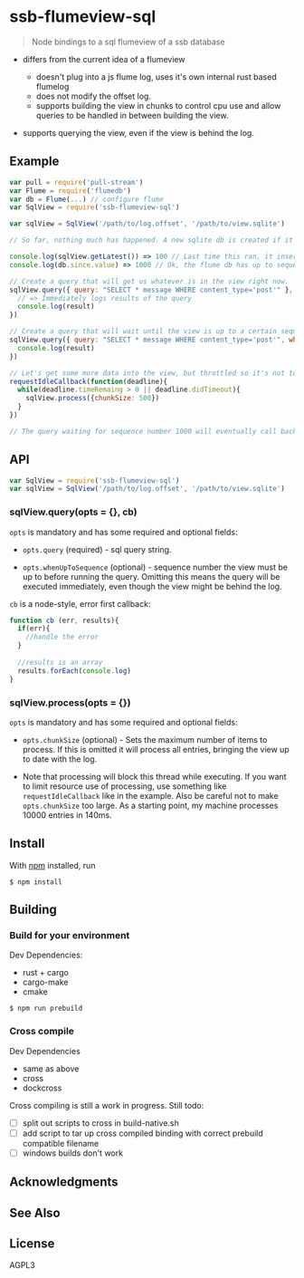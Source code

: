 # ssb-flumeview-sql 

> Node bindings to a sql flumeview of a ssb database 

- differs from the current idea of a flumeview
  - doesn't plug into a js flume log, uses it's own internal rust based flumelog
  - does not modify the offset log.
  - supports building the view in chunks to control cpu use and allow queries to be handled in between building the view.

- supports querying the view, even if the view is behind the log.

## Example

```js
var pull = require('pull-stream')
var Flume = require('flumedb')
var db = Flume(...) // configure flume
var SqlView = require('ssb-flumeview-sql')

var sqlView = SqlView('/path/to/log.offset', '/path/to/view.sqlite') 

// So far, nothing much has happened. A new sqlite db is created if it doesn't exist. No indexing is happening automatically.

console.log(sqlView.getLatest()) => 100 // Last time this ran, it inserted up to sequence number 100 in the view.
console.log(db.since.value) => 1000 // Ok, the flume db has up to sequence 1000, so the view is behind the log.

// Create a query that will get us whatever is in the view right now.
sqlView.query({ query: "SELECT * message WHERE content_type='post'" }, function(err, result){
  // => Immediately logs results of the query
  console.log(result)
})

// Create a query that will wait until the view is up to a certain sequence 
sqlView.query({ query: "SELECT * message WHERE content_type='post'", whenUpToSequence: 1000 }, function(err, result){
  console.log(result)
})

// Let's get some more data into the view, but throttled so it's not too cpu hungry. (Assumes you can use `requestIdleCallback`)
requestIdleCallback(function(deadline){
  while(deadline.timeRemaing > 0 || deadline.didTimeout){
    sqlView.process({chunkSize: 500})
  }
})

// The query waiting for sequence number 1000 will eventually call back when enough items are added to the view.

```

## API

```js
var SqlView = require('ssb-flumeview-sql')
var sqlView = SqlView('/path/to/log.offset', '/path/to/view.sqlite') 
```

### sqlView.query(opts = {}, cb)

`opts` is mandatory and has some required and optional fields:

- `opts.query` (required) - sql query string.

- `opts.whenUpToSequence` (optional) - sequence number the view must be up to before running the query. Omitting this means the query will be executed immediately, even though the view might be behind the log.

`cb` is a node-style, error first callback:

```js
function cb (err, results){
  if(err){
    //handle the error
  }
  
  //results is an array
  results.forEach(console.log)
}
```

### sqlView.process(opts = {})

`opts` is mandatory and has some required and optional fields:

- `opts.chunkSize` (optional) - Sets the maximum number of items to process. If this is omitted it will process all entries, bringing the view up to date with the log.

- Note that processing will block this thread while executing. If you want to limit resource use of processing, use something like `requestIdleCallback` like in the example. Also be careful not to make `opts.chunkSize` too large. As a starting point, my machine processes 10000 entries in 140ms.

## Install

With [npm](https://npmjs.org/) installed, run

```
$ npm install 
```

## Building

### Build for your environment

Dev Dependencies:
  - rust + cargo
  - cargo-make
  - cmake

```
$ npm run prebuild
```

### Cross compile

Dev Dependencies
  - same as above
  - cross
  - dockcross

Cross compiling is still a work in progress. Still todo:
  - [ ] split out scripts to cross in build-native.sh
  - [ ] add script to tar up cross compiled binding with correct prebuild compatible filename
  - [ ] windows builds don't work

## Acknowledgments

## See Also

## License

AGPL3
